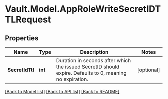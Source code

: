 # Vault.Model.AppRoleWriteSecretIDTTLRequest

## Properties

Name | Type | Description | Notes
------------ | ------------- | ------------- | -------------
**SecretIdTtl** | **int** | Duration in seconds after which the issued SecretID should expire. Defaults to 0, meaning no expiration. | [optional] 


[[Back to Model list]](../README.md#documentation-for-models) [[Back to API list]](../README.md#documentation-for-api-endpoints) [[Back to README]](../README.md)

